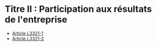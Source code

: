 # Titre II : Participation aux résultats de l'entreprise

* [Article L3321-1](./LEGIARTI000019870487.md)
* [Article L3321-2](./LEGIARTI000006902988.md)
